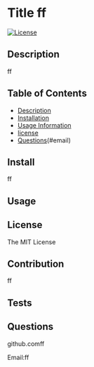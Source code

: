 # Title ff 

[![License](https://img.shields.io/badge/license-MIT-red.svg)](https://opensource.org/licenses/MIT)

## Description

ff

## Table of Contents 
* [Description](#description)
* [Installation](#installation)
* [Usage Information](#usage)
* [license](#license)
* [Questions](#Github)(#email)


## Install
ff

## Usage

## License
The MIT License

## Contribution
ff

## Tests

## Questions

github.comff

Email:ff